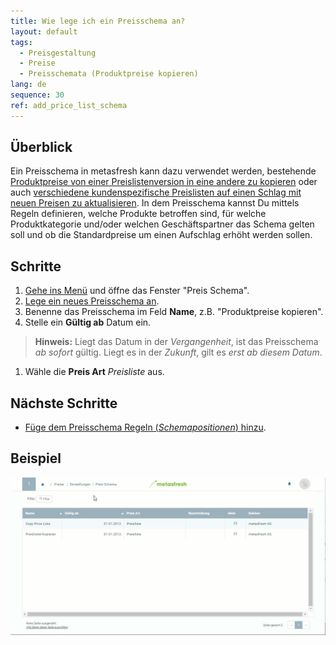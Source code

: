 ```yaml
---
title: Wie lege ich ein Preisschema an?
layout: default
tags:
  - Preisgestaltung
  - Preise
  - Preisschemata (Produktpreise kopieren)
lang: de
sequence: 30
ref: add_price_list_schema
---
```


## Überblick
Ein Preisschema in metasfresh kann dazu verwendet werden, bestehende [Produktpreise von einer Preislistenversion in eine andere zu kopieren](Preise_von_Preislistenversion_kopieren) oder auch [verschiedene kundenspezifische Preislisten auf einen Schlag mit neuen Preisen zu aktualisieren](Abgeleitete_PLV_aktualisieren). In dem Preisschema kannst Du mittels Regeln definieren, welche Produkte betroffen sind, für welche Produktkategorie und/oder welchen Geschäftspartner das Schema gelten soll und ob die Standardpreise um einen Aufschlag erhöht werden sollen.

## Schritte
1. [Gehe ins Menü](Menu) und öffne das Fenster "Preis Schema".
1. [Lege ein neues Preisschema an](Neuer_Datensatz_Fenster_Webui).
1. Benenne das Preisschema im Feld **Name**, z.B. "Produktpreise kopieren".
1. Stelle ein **Gültig ab** Datum ein.
 >**Hinweis:** Liegt das Datum in der *Vergangenheit*, ist das Preisschema *ab sofort* gültig. Liegt es in der *Zukunft*, gilt es *erst ab diesem Datum*.

1. Wähle die **Preis Art** *Preisliste* aus.

## Nächste Schritte
- [Füge dem Preisschema Regeln (*Schemapositionen*) hinzu](Preislistenschema_Positionen).

## Beispiel
![](assets/Preisschema_Regeln.gif)
